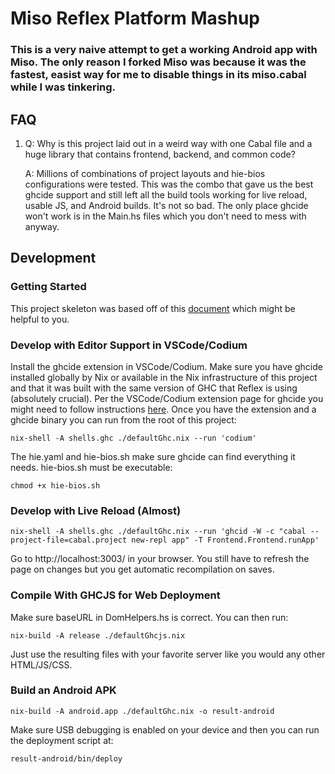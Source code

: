 # Miso Reflex Platform Mashup

### This is a very naive attempt to get a working Android app with Miso. The only reason I forked Miso was because it was the fastest, easist way for me to disable things in its miso.cabal while I was tinkering.

## FAQ

1. Q: Why is this project laid out in a weird way with one Cabal file and a huge library that contains frontend, backend, and common code?
   
   A: Millions of combinations of project layouts and hie-bios configurations were tested. This was the combo that gave us the best ghcide support and still left all the build tools working for live reload, usable JS, and Android builds. It's not so bad. The only place ghcide won't work is in the Main.hs files which you don't need to mess with anyway.

## Development

### Getting Started

This project skeleton was based off of this [document](https://github.com/reflex-frp/reflex-platform/blob/develop/docs/project-development.rst) which might be helpful to you.

### Develop with Editor Support in VSCode/Codium

Install the ghcide extension in VSCode/Codium. Make sure you have ghcide installed globally by Nix or available in the Nix infrastructure of this project and that it was built with the same version of GHC that Reflex is using (absolutely crucial). Per the VSCode/Codium extension page for ghcide you might need to follow instructions [here](https://github.com/hercules-ci/ghcide-nix). Once you have the extension and a ghcide binary you can run from the root of this project:

`nix-shell -A shells.ghc ./defaultGhc.nix --run 'codium'`

The hie.yaml and hie-bios.sh make sure ghcide can find everything it needs. hie-bios.sh must be executable:

`chmod +x hie-bios.sh`

### Develop with Live Reload (Almost)

`nix-shell -A shells.ghc ./defaultGhc.nix --run 'ghcid -W -c "cabal --project-file=cabal.project new-repl app" -T Frontend.Frontend.runApp'`

Go to http://localhost:3003/ in your browser. You still have to refresh the page on changes but you get automatic recompilation on saves.

### Compile With GHCJS for Web Deployment

Make sure baseURL in DomHelpers.hs is correct. You can then run:

`nix-build -A release ./defaultGhcjs.nix`

Just use the resulting files with your favorite server like you would any other HTML/JS/CSS.

### Build an Android APK

`nix-build -A android.app ./defaultGhc.nix -o result-android`

Make sure USB debugging is enabled on your device and then you can run the deployment script at:

`result-android/bin/deploy`
